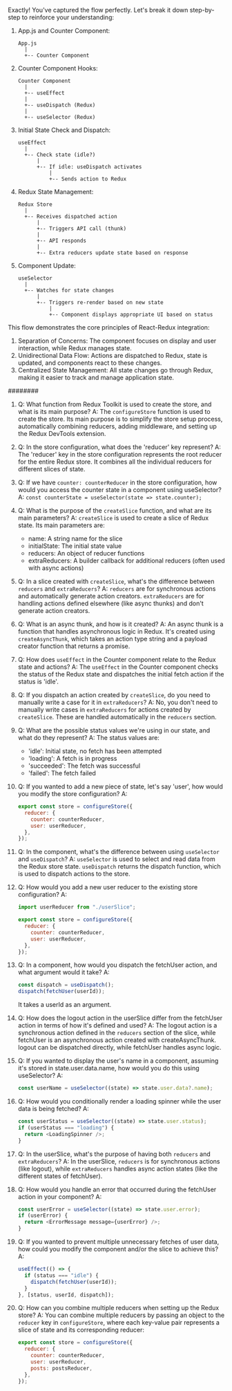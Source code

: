 Exactly! You've captured the flow perfectly. Let's break it down step-by-step to reinforce your understanding:

1. App.js and Counter Component:

   ```
   App.js
     |
     +-- Counter Component
   ```

2. Counter Component Hooks:

   ```
   Counter Component
     |
     +-- useEffect
     |
     +-- useDispatch (Redux)
     |
     +-- useSelector (Redux)
   ```

3. Initial State Check and Dispatch:

   ```
   useEffect
     |
     +-- Check state (idle?)
         |
         +-- If idle: useDispatch activates
             |
             +-- Sends action to Redux
   ```

4. Redux State Management:

   ```
   Redux Store
     |
     +-- Receives dispatched action
         |
         +-- Triggers API call (thunk)
         |
         +-- API responds
         |
         +-- Extra reducers update state based on response
   ```

5. Component Update:
   ```
   useSelector
     |
     +-- Watches for state changes
         |
         +-- Triggers re-render based on new state
             |
             +-- Component displays appropriate UI based on status
   ```

This flow demonstrates the core principles of React-Redux integration:

1. Separation of Concerns: The component focuses on display and user interaction, while Redux manages state.
2. Unidirectional Data Flow: Actions are dispatched to Redux, state is updated, and components react to these changes.
3. Centralized State Management: All state changes go through Redux, making it easier to track and manage application state.

########

1. Q: What function from Redux Toolkit is used to create the store, and what is its main purpose?
   A: The `configureStore` function is used to create the store. Its main purpose is to simplify the store setup process, automatically combining reducers, adding middleware, and setting up the Redux DevTools extension.

2. Q: In the store configuration, what does the 'reducer' key represent?
   A: The 'reducer' key in the store configuration represents the root reducer for the entire Redux store. It combines all the individual reducers for different slices of state.

3. Q: If we have `counter: counterReducer` in the store configuration, how would you access the counter state in a component using useSelector?
   A: `const counterState = useSelector(state => state.counter);`

4. Q: What is the purpose of the `createSlice` function, and what are its main parameters?
   A: `createSlice` is used to create a slice of Redux state. Its main parameters are:

   - name: A string name for the slice
   - initialState: The initial state value
   - reducers: An object of reducer functions
   - extraReducers: A builder callback for additional reducers (often used with async actions)

5. Q: In a slice created with `createSlice`, what's the difference between `reducers` and `extraReducers`?
   A: `reducers` are for synchronous actions and automatically generate action creators. `extraReducers` are for handling actions defined elsewhere (like async thunks) and don't generate action creators.

6. Q: What is an async thunk, and how is it created?
   A: An async thunk is a function that handles asynchronous logic in Redux. It's created using `createAsyncThunk`, which takes an action type string and a payload creator function that returns a promise.

7. Q: How does `useEffect` in the Counter component relate to the Redux state and actions?
   A: The `useEffect` in the Counter component checks the status of the Redux state and dispatches the initial fetch action if the status is 'idle'.

8. Q: If you dispatch an action created by `createSlice`, do you need to manually write a case for it in `extraReducers`?
   A: No, you don't need to manually write cases in `extraReducers` for actions created by `createSlice`. These are handled automatically in the `reducers` section.

9. Q: What are the possible status values we're using in our state, and what do they represent?
   A: The status values are:

   - 'idle': Initial state, no fetch has been attempted
   - 'loading': A fetch is in progress
   - 'succeeded': The fetch was successful
   - 'failed': The fetch failed

10. Q: If you wanted to add a new piece of state, let's say 'user', how would you modify the store configuration?
    A:

    ```javascript
    export const store = configureStore({
      reducer: {
        counter: counterReducer,
        user: userReducer,
      },
    });
    ```

11. Q: In the component, what's the difference between using `useSelector` and `useDispatch`?
    A: `useSelector` is used to select and read data from the Redux store state. `useDispatch` returns the dispatch function, which is used to dispatch actions to the store.

12. Q: How would you add a new user reducer to the existing store configuration?
    A:

    ```javascript
    import userReducer from "./userSlice";

    export const store = configureStore({
      reducer: {
        counter: counterReducer,
        user: userReducer,
      },
    });
    ```

13. Q: In a component, how would you dispatch the fetchUser action, and what argument would it take?
    A:

    ```javascript
    const dispatch = useDispatch();
    dispatch(fetchUser(userId));
    ```

    It takes a userId as an argument.

14. Q: How does the logout action in the userSlice differ from the fetchUser action in terms of how it's defined and used?
    A: The logout action is a synchronous action defined in the `reducers` section of the slice, while fetchUser is an asynchronous action created with createAsyncThunk. logout can be dispatched directly, while fetchUser handles async logic.

15. Q: If you wanted to display the user's name in a component, assuming it's stored in state.user.data.name, how would you do this using useSelector?
    A:

    ```javascript
    const userName = useSelector((state) => state.user.data?.name);
    ```

16. Q: How would you conditionally render a loading spinner while the user data is being fetched?
    A:

    ```javascript
    const userStatus = useSelector((state) => state.user.status);
    if (userStatus === "loading") {
      return <LoadingSpinner />;
    }
    ```

17. Q: In the userSlice, what's the purpose of having both `reducers` and `extraReducers`?
    A: In the userSlice, `reducers` is for synchronous actions (like logout), while `extraReducers` handles async action states (like the different states of fetchUser).

18. Q: How would you handle an error that occurred during the fetchUser action in your component?
    A:

    ```javascript
    const userError = useSelector((state) => state.user.error);
    if (userError) {
      return <ErrorMessage message={userError} />;
    }
    ```

19. Q: If you wanted to prevent multiple unnecessary fetches of user data, how could you modify the component and/or the slice to achieve this?
    A:

    ```javascript
    useEffect(() => {
      if (status === "idle") {
        dispatch(fetchUser(userId));
      }
    }, [status, userId, dispatch]);
    ```

20. Q: How can you combine multiple reducers when setting up the Redux store?
    A: You can combine multiple reducers by passing an object to the `reducer` key in `configureStore`, where each key-value pair represents a slice of state and its corresponding reducer:
    ```javascript
    export const store = configureStore({
      reducer: {
        counter: counterReducer,
        user: userReducer,
        posts: postsReducer,
      },
    });
    ```
